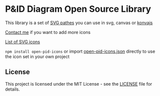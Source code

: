 # P&ID Diagram Open Source Library

This library is a set of [SVG pathes](./open-pid-icons.json) you can use in svg, canvas or [konvajs](https://konvajs.org/)

[Contact me](https://www.linkedin.com/in/tlassalle/) if you want to add more icons

[List of SVG icons](./LIST.md)

`npm install open-pid-icons` or import [open-pid-icons.json](./open-pid-icons.json) directly to use the icon set in your own project

## License

This project is licensed under the MIT License - see the [LICENSE](./LICENSE) file for details.